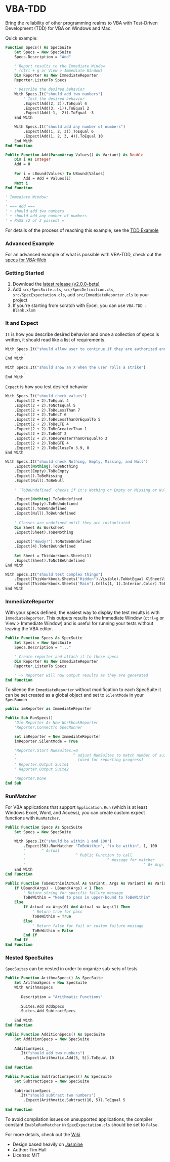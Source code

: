 VBA-TDD
=======

Bring the reliability of other programming realms to VBA with Test-Driven Development (TDD) for VBA on Windows and Mac.

Quick example:

```vb
Function Specs() As SpecSuite
    Set Specs = New SpecSuite
    Specs.Description = "Add"

    ' Report results to the Immediate Window
    ' (ctrl + g or View > Immediate Window)
    Dim Reporter As New ImmediateReporter
    Reporter.ListenTo Specs

    ' Describe the desired behavior
    With Specs.It("should add two numbers")
        ' Test the desired behavior
        .Expect(Add(2, 2)).ToEqual 4
        .Expect(Add(3, -1)).ToEqual 2
        .Expect(Add(-1, -2)).ToEqual -3
    End With

    With Specs.It("should add any number of numbers")
        .Expect(Add(1, 2, 3)).ToEqual 6
        .Expect(Add(1, 2, 3, 4)).ToEqual 10
    End With
End Function

Public Function Add(ParamArray Values() As Variant) As Double
    Dim i As Integer
    Add = 0
    
    For i = LBound(Values) To UBound(Values)
        Add = Add + Values(i)
    Next i
End Function

' Immediate Window:
'
' === Add ===
' + should add two numbers
' + should add any number of numbers
' = PASS (2 of 2 passed) =
```

For details of the process of reaching this example, see the [TDD Example](https://github.com/VBA-tools/VBA-TDD/wiki/TDD-Example)

### Advanced Example

For an advanced example of what is possible with VBA-TDD, check out the [specs for VBA-Web](https://github.com/VBA-tools/VBA-Web/tree/master/specs)

### Getting Started

1. Download the [latest release (v2.0.0-beta)](https://github.com/VBA-tools/VBA-TDD/releases)
2. Add `src/SpecSuite.cls`, `src/SpecDefinition.cls`, `src/SpecExpectation.cls`, add `src/ImmediateReporter.cls` to your project
3. If you're starting from scratch with Excel, you can use `VBA-TDD - Blank.xlsm`

### It and Expect

`It` is how you describe desired behavior and once a collection of specs is written, it should read like a list of requirements.

```vb
With Specs.It("should allow user to continue if they are authorized and up-to-date")
    ' ...
End With

With Specs.It("should show an X when the user rolls a strike")
    ' ...
End With
```

`Expect` is how you test desired behavior 

```vb
With Specs.It("should check values")
    .Expect(2 + 2).ToEqual 4
    .Expect(2 + 2).ToNotEqual 5
    .Expect(2 + 2).ToBeLessThan 7
    .Expect(2 + 2).ToBeLT 6
    .Expect(2 + 2).ToBeLessThanOrEqualTo 5
    .Expect(2 + 2).ToBeLTE 4
    .Expect(2 + 2).ToBeGreaterThan 1
    .Expect(2 + 2).ToBeGT 2
    .Expect(2 + 2).ToBeGreaterThanOrEqualTo 3
    .Expect(2 + 2).ToBeGTE 4
    .Expect(2 + 2).ToBeCloseTo 3.9, 0
End With

With Specs.It("should check Nothing, Empty, Missing, and Null")
    .Expect(Nothing).ToBeNothing
    .Expect(Empty).ToBeEmpty
    .Expect().ToBeMissing
    .Expect(Null).ToBeNull
    
    ' `ToBeUndefined` checks if it's Nothing or Empty or Missing or Null

    .Expect(Nothing).ToBeUndefined
    .Expect(Empty).ToBeUndefined
    .Expect().ToBeUndefined
    .Expect(Null).ToBeUndefined
    
    ' Classes are undefined until they are instantiated
    Dim Sheet As Worksheet
    .Expect(Sheet).ToBeNothing
    
    .Expect("Howdy!").ToNotBeUndefined
    .Expect(4).ToNotBeUndefined
    
    Set Sheet = ThisWorkbook.Sheets(1)
    .Expect(Sheet).ToNotBeUndefined
End With

With Specs.It("should test complex things")
    .Expect(ThisWorkbook.Sheets("Hidden").Visible).ToNotEqual XlSheetVisibility.xlSheetVisible
    .Expect(ThisWorkbook.Sheets("Main").Cells(1, 1).Interior.Color).ToEqual RGB(255, 0, 0)
End With
```

### ImmediateReporter

With your specs defined, the easiest way to display the test results is with `ImmediateReporter`. This outputs results to the Immediate Window (`ctrl+g` or View > Immediate Window) and is useful for running your tests without leaving the VBA editor.

```vb
Public Function Specs As SpecSuite
    Set Specs = New SpecSuite
    Specs.Description = "..."

    ' Create reporter and attach it to these specs
    Dim Reporter As New ImmediateReporter
    Reporter.ListenTo Specs

    ' -> Reporter will now output results as they are generated
End Function
```

To silence the `ImmediateReporter` without modification to each SpecSuite it can be set created as a global object and set to `SilentMode` in your `SpecRunner`

```vb
public imReporter as ImmediateReporter

Public Sub RunSpecs()
    'Dim Reporter As New WorkbookReporter
    'Reporter.ConnectTo SpecRunner

    set imReporter = New ImmediateReporter
    imReporter.SilentMode = True

    'Reporter.Start NumSuites:=0
    '                         ^ adjust NumSuites to match number of suites output
    '                           (used for reporting progress)
    ' Reporter.Output Suite1
    ' Reporter.Output Suite2

    'Reporter.Done
End Sub
```

### RunMatcher

For VBA applications that support `Application.Run` (which is at least Windows Excel, Word, and Access), you can create custom expect functions with `RunMatcher`.

```vb
Public Function Specs As SpecSuite
    Set Specs = New SpecSuite

    With Specs.It("should be within 1 and 100")
        .Expect(50).RunMatcher "ToBeWithin", "to be within", 1, 100
        '       ^ Actual
        '                      ^ Public Function to call
        '                                    ^ message for matcher
        '                                                    ^ 0+ Args to pass to matcher
    End With
End Function

Public Function ToBeWithin(Actual As Variant, Args As Variant) As Variant
    If UBound(Args) - LBound(Args) < 1 Then
        ' Return string for specific failure message
        ToBeWithin = "Need to pass in upper-bound to ToBeWithin"
    Else
        If Actual >= Args(0) And Actual <= Args(1) Then
            ' Return true for pass
            ToBeWithin = True
        Else
            ' Return false for fail or custom failure message
            ToBeWithin = False
        End If
    End If
End Function
```


### Nested SpecSuites

`SpecSuites` can be nested in order to organize sub-sets of tests 

```vb
Public Function ArithmaSpecs() As SpecSuite
    Set ArithmaSpecs = New SpecSuite
    With ArithmaSpecs
      
      .Description = "Arithmatic Functions"
      
      .Suites.Add AddSpecs
      .Suites.Add SubtractSpecs
      
    End With
End Function

Public Function AdditionSpecs() As SpecSuite
    Set AdditionSpecs = New SpecSuite
    
    AdditionSpecs _
      .It("should add two numbers") _
        .Expect(Arithmatic.Add(5, 5)).ToEqual 10
        
End Function

Public Function SubtractionSpecs() As SpecSuite
    Set SubtractSpecs = New SpecSuite
    
    SubtractionSpecs _
      .It("should subtract two numbers") _
        .Expect(Arithmatic.Subtract(10, 5)).ToEqual 5
    
End Function
```

To avoid compilation issues on unsupported applications, the compiler constant `EnableRunMatcher` in `SpecExpectation.cls` should be set to `False`.

For more details, check out the [Wiki](https://github.com/VBA-tools/VBA-TDD/wiki)

- Design based heavily on [Jasmine](https://jasmine.github.io/)
- Author: Tim Hall
- License: MIT

